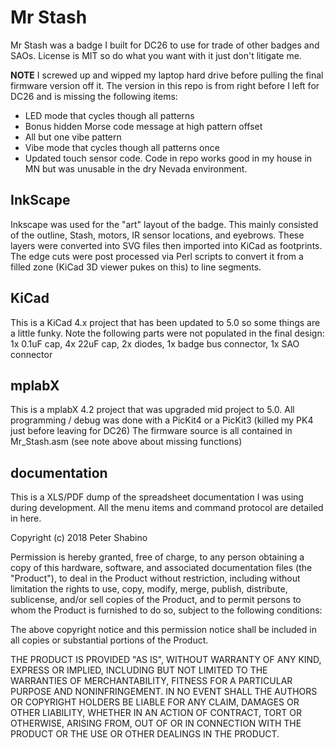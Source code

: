 # Mr Stash
Mr Stash was a badge I built for DC26 to use for trade of other badges and SAOs. 
License is MIT so do what you want with it just don't litigate me. 

**NOTE** I screwed up and wipped my laptop hard drive before pulling the final firmware version off it. The version in this repo is from right before I left for DC26 and is missing the following items:
- LED mode that cycles though all patterns
- Bonus hidden Morse code message at high pattern offset 
- All but one vibe pattern
- Vibe mode that cycles though all patterns once
- Updated touch sensor code. Code in repo works good in my house in MN but was unusable in the dry Nevada environment. 

## InkScape
Inkscape was used for the "art" layout of the badge. This mainly consisted of the outline, Stash, motors, IR sensor locations, and eyebrows. These layers were converted into SVG files then imported into KiCad as footprints. 
The edge cuts were post processed via Perl scripts to convert it from a filled zone (KiCad 3D viewer pukes on this) to line segments. 

## KiCad
This is a KiCad 4.x project that has been updated to 5.0 so some things are a little funky. 
Note the following parts were not populated in the final design: 1x 0.1uF cap, 4x 22uF cap, 2x diodes, 1x badge bus connector, 1x SAO connector 

## mplabX
This is a mplabX 4.2 project that was upgraded mid project to 5.0. All programming / debug was done with a PicKit4 or a PicKit3 (killed my PK4 just before leaving for DC26)
The firmware source is all contained in Mr_Stash.asm (see note above about missing functions)

## documentation
This is a XLS/PDF dump of the spreadsheet documentation I was using during development. 
All the menu items and command protocol are detailed in here. 






Copyright (c) 2018 Peter Shabino

Permission is hereby granted, free of charge, to any person obtaining a copy of this hardware, software, and associated documentation files 
(the "Product"), to deal in the Product without restriction, including without limitation the rights to use, copy, modify, merge, publish, 
distribute, sublicense, and/or sell copies of the Product, and to permit persons to whom the Product is furnished to do so, subject to the 
following conditions:

The above copyright notice and this permission notice shall be included in all copies or substantial portions of the Product.

THE PRODUCT IS PROVIDED "AS IS", WITHOUT WARRANTY OF ANY KIND, EXPRESS OR IMPLIED, INCLUDING BUT NOT LIMITED TO THE WARRANTIES OF 
MERCHANTABILITY, FITNESS FOR A PARTICULAR PURPOSE AND NONINFRINGEMENT. IN NO EVENT SHALL THE AUTHORS OR COPYRIGHT HOLDERS BE LIABLE 
FOR ANY CLAIM, DAMAGES OR OTHER LIABILITY, WHETHER IN AN ACTION OF CONTRACT, TORT OR OTHERWISE, ARISING FROM, OUT OF OR IN CONNECTION 
WITH THE PRODUCT OR THE USE OR OTHER DEALINGS IN THE PRODUCT.
